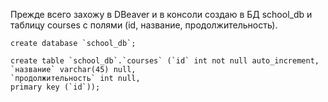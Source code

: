 
Прежде всего захожу в DBeaver и в консоли создаю в БД school_db 
и таблицу courses с полями (id, название, продолжительность).

~~~MySQl
create database `school_db`;

create table `school_db`.`courses` (`id` int not null auto_increment,
`название` varchar(45) null,
`продолжительность` int null,
primary key (`id`));
~~~~
